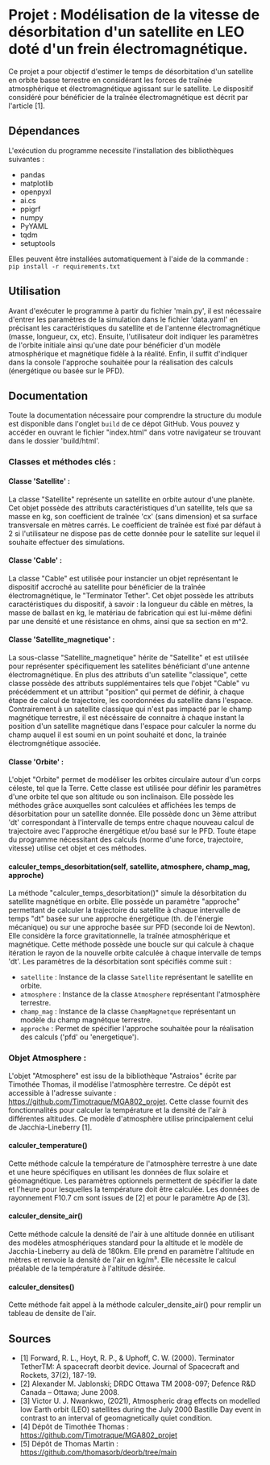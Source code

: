 # Projet : Modélisation de la vitesse de désorbitation d'un satellite en LEO doté d'un frein électromagnétique.

Ce projet a pour objectif d'estimer le temps de désorbitation d'un satellite en orbite basse terrestre en considérant les forces de traînée 
atmosphérique et électromagnétique agissant sur le satellite. Le dispositif considéré pour bénéficier de la traînée électromagnétique est 
décrit par l'article [1].

## Dépendances 
L'exécution du programme necessite l'installation des bibliothèques suivantes :
- pandas
- matplotlib
- openpyxl
- ai.cs
- ppigrf
- numpy
- PyYAML
- tqdm
- setuptools

Elles peuvent être installées automatiquement à l'aide de la commande :  
``pip install -r requirements.txt``

## Utilisation 
Avant d'exécuter le programme à partir du fichier 'main.py', il est nécessaire d'entrer les paramètres de la simulation dans le 
fichier 'data.yaml' en précisant les caractéristiques du satellite et de l'antenne électromagnétique (masse, longueur, cx, etc). 
Ensuite, l'utilisateur doit indiquer les paramètres de l'orbite initiale ainsi qu'une date pour bénéficier d'un modèle atmosphérique 
et magnétique fidèle à la réalité. Enfin, il suffit d'indiquer dans la console l'approche souhaitée pour la réalisation des calculs 
(énergétique ou basée sur le PFD).

## Documentation
Toute la documentation nécessaire pour comprendre la structure du module est disponible dans l'onglet `build` de ce dépot GitHub.
Vous pouvez y accéder en ouvrant le fichier "index.html" dans votre navigateur se trouvant dans le dossier 'build/html'.

### Classes et méthodes clés :

#### Classe 'Satellite' :
La classe "Satellite" représente un satellite en orbite autour d'une planète. Cet objet possède des attributs caractéristiques 
d'un satellite, tels que sa masse en kg, son coefficient de traînée 'cx' (sans dimension) et sa surface transversale en mètres carrés. 
Le coefficient de traînée est fixé par défaut à 2 si l'utilisateur ne dispose pas de cette donnée pour le satellite sur lequel il 
souhaite effectuer des simulations.

#### Classe 'Cable' :
La classe "Cable" est utilisée pour instancier un objet représentant le dispositif accroché au satellite pour bénéficier de la traînée électromagnétique,
le "Terminator Tether". Cet objet possède les attributs caractéristiques du dispositif, à savoir : la longueur du câble en mètres, 
la masse de ballast en kg, le matériau de fabrication qui est lui-même défini par une densité et une résistance en ohms, ainsi que sa section en m^2.

#### Classe 'Satellite_magnetique' : 
La sous-classe "Satellite_magnetique" hérite de "Satellite" et est utilisée pour représenter spécifiquement les satellites bénéficiant d'une antenne 
électromagnétique. En plus des attributs d'un satellite "classique", cette classe possède des attributs supplémentaires tels que l'objet "Cable" 
vu précédemment et un attribut "position" qui permet de définir, à chaque étape de calcul de trajectoire, les coordonnées du satellite dans l'espace. 
Contrairement à un satellite classique qui n'est pas impacté par le champ magnétique terrestre, il est nécéssaire de connaitre à chaque instant la position
d'un satellite magnétique dans l'espace pour calculer la norme du champ auquel il est soumi en un point souhaité et donc, la trainée électromgnétique associée.

#### Classe 'Orbite' : 
L'objet "Orbite" permet de modéliser les orbites circulaire autour d'un corps céleste, tel que la Terre. 
Cette classe est utilisée pour définir les paramètres d'une orbite tel que son altitude ou son inclinaison. 
Elle possède les méthodes grâce auxquelles sont calculées et affichées les temps de désorbitation pour un 
satellite donnée. Elle possède donc un 3ème attribut 'dt' correspondant à l'intervalle de temps entre chaque nouveau calcul
de trajectoire avec l'approche énergétique et/ou basé sur le PFD. 
Toute étape du programme nécessitant des calculs (norme d'une force, trajectoire, vitesse) utilise cet objet et ces méthodes.

#### calculer_temps_desorbitation(self, satellite, atmosphere, champ_mag, approche)
La méthode "calculer_temps_desorbitation()" simule la désorbitation du satellite magnétique en orbite. Elle possède un paramètre "approche"
permettant de calculer la trajectoire du satellite à chaque intervalle de temps "dt" basée sur une approche énergétique (th. de l'énergie mécanique)
ou sur une approche basée sur PFD (seconde loi de Newton). Elle considère la force gravitationnelle, la traînée atmosphérique et magnétique. Cette méthode
possède une boucle sur qui calcule à chaque itération le rayon de la nouvelle orbite calculée à chaque intervalle de temps 'dt'.
Les paramètres de la désorbitation sont spécifiés comme suit :
- `satellite` : Instance de la classe `Satellite` représentant le satellite en orbite.
- `atmosphere` : Instance de la classe `Atmosphere` représentant l'atmosphère terrestre.
- `champ_mag` : Instance de la classe `ChampMagnetque` représentant un modèle du champ magnétque terrestre.
- `approche` : Permet de spécifier l'approche souhaitée pour la réalisation des calculs ('pfd' ou 'energetique').

### Objet Atmosphere :
L'objet "Atmosphere" est issu de la bibliothèque "Astraios" écrite par Timothée Thomas, il modélise l'atmosphère terrestre. 
Ce dépôt est accessible à l'adresse suivante : https://github.com/Timotraque/MGA802_projet.
Cette classe fournit des fonctionnalités pour calculer la température et la densité de l'air à différentes altitudes.
Ce modèle d'atmosphère utilise principalement celui de Jacchia-Lineberry [1].

#### calculer_temperature()
Cette méthode calcule la température de l'atmosphère terrestre à une date et une heure spécifiques en utilisant les données
de flux solaire et géomagnétique. Les paramètres optionnels permettent de spécifier la date et l'heure pour lesquelles 
la température doit être calculée. Les données de rayonnement F10.7 cm sont issues de [2] et pour le paramètre Ap de [3].

#### calculer_densite_air()
Cette méthode calcule la densité de l'air à une altitude donnée en utilisant des modèles atmosphériques standard pour la
altitude et le modèle de Jacchia-Lineberry au delà de 180km. Elle prend en paramètre l'altitude en mètres et renvoie la 
densité de l'air en kg/m³. Elle nécessite le calcul préalable de la température à l'altitude désirée.

#### calculer_densites()
Cette méthode fait appel à la méthode calculer_densite_air() pour remplir un tableau de densite de l'air.


## Sources 
- [1] Forward, R. L., Hoyt, R. P., & Uphoff, C. W. (2000). Terminator TetherTM: A spacecraft deorbit device. Journal of Spacecraft and Rockets, 37(2), 187-19.
- [2] Alexander M. Jablonski; DRDC Ottawa TM 2008-097; Defence R&D Canada – Ottawa; June 2008.
- [3] Victor U. J. Nwankwo, (2021), Atmospheric drag effects on modelled low Earth orbit (LEO) satellites during the July 2000 Bastille Day event in contrast to an interval of geomagnetically quiet condition.
- [4] Dépôt de Timothée Thomas : https://github.com/Timotraque/MGA802_projet
- [5] Dépôt de Thomas Martin : https://github.com/thomasorb/deorb/tree/main
